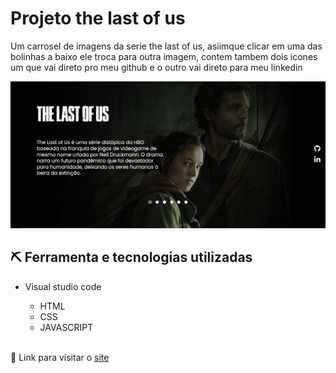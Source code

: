 <h1 style="font-weight: bold;">Projeto the last of us</h1>
<p>Um carrosel de imagens da serie the last of us, asiimque clicar em uma das bolinhas a baixo ele troca para outra imagem, contem tambem dois icones um que vai direto pro meu github e o outro vai direto para meu linkedin</p>

<img src="./src/imagens/captura de tela.PNG" alt="imagem do site">

<h2>⛏ Ferramenta e tecnologias utilizadas</h2>

- Visual studio code
  
    - HTML
    - CSS
    - JAVASCRIPT
 
 <br>
🔗 Link para visitar o <a href="https://joaovitor2004.github.io/projeto-the-last-of-us/">site</a>
